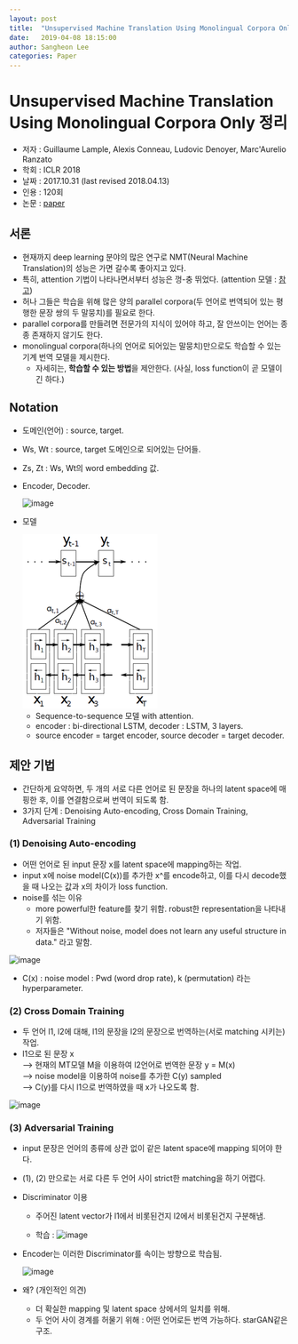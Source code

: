 ```yaml
---
layout: post
title:  "Unsupervised Machine Translation Using Monolingual Corpora Only 정리"
date:   2019-04-08 18:15:00
author: Sangheon Lee
categories: Paper
---
```


# Unsupervised Machine Translation Using Monolingual Corpora Only 정리
- 저자 : Guillaume Lample, Alexis Conneau, Ludovic Denoyer, Marc'Aurelio Ranzato
- 학회 : ICLR 2018
- 날짜 : 2017.10.31 (last revised 2018.04.13)
- 인용 : 120회
- 논문 : [paper](https://arxiv.org/pdf/1711.00043.pdf)

## 서론
- 현재까지 deep learning 분야의 많은 연구로 NMT(Neural Machine Translation)의 성능은 가면 갈수록 좋아지고 있다.
- 특히, attention 기법이 나타나면서부터 성능은 껑-충 뛰었다. (attention 모델 : [참고](https://github.com/pod3275/Paper-Review/blob/master/Seminar/%5B3%5D%20A%20Convolutional%20Attention%20Network%20for%20Extreme%20Summarization%20of%20Source%20Code/%5B3%5D%20Review.md))
- 허나 그들은 학습을 위해 많은 양의 parallel corpora(두 언어로 번역되어 있는 평행한 문장 쌍의 두 말뭉치)를 필요로 한다.
- parallel corpora를 만들려면 전문가의 지식이 있어야 하고, 잘 안쓰이는 언어는 종종 존재하지 않기도 한다.
- monolingual corpora(하나의 언어로 되어있는 말뭉치)만으로도 학습할 수 있는 기계 번역 모델을 제시한다.
  - 자세히는, **학습할 수 있는 방법**을 제안한다. (사실, loss function이 곧 모델이긴 하다.)

## Notation
- 도메인(언어) : source, target.
- Ws, Wt : source, target 도메인으로 되어있는 단어들.
- Zs, Zt : Ws, Wt의 word embedding 값.
- Encoder, Decoder.

  ![image](https://user-images.githubusercontent.com/26705935/42151545-52be727e-7e18-11e8-86a0-e2b0efea1248.png)

- 모델

  <img src="/assets/unsup1.png" title="seq-to-seq">

  - Sequence-to-sequence 모델 with attention.
  - encoder : bi-directional LSTM, decoder : LSTM, 3 layers.
  - source encoder = target encoder, source decoder = target decoder.

## 제안 기법
- 간단하게 요약하면, 두 개의 서로 다른 언어로 된 문장을 하나의 latent space에 매핑한 후, 이를 연결함으로써 번역이 되도록 함.
- 3가지 단계 : Denoising Auto-encoding, Cross Domain Training, Adversarial Training

### (1) Denoising Auto-encoding
- 어떤 언어로 된 input 문장 x를 latent space에 mapping하는 작업.
- input x에 noise model(C(x))를 추가한 x^를 encode하고, 이를 다시 decode했을 때 나오는 값과 x의 차이가 loss function.
- noise를 섞는 이유
  - more powerful한 feature를 찾기 위함. robust한 representation을 나타내기 위함.
  - 저자들은 "Without noise, model does not learn any useful structure in data." 라고 말함.

![image](https://user-images.githubusercontent.com/26705935/42151866-55554174-7e19-11e8-8ac4-27a18e681d43.png)

- C(x) : noise model : Pwd (word drop rate), k (permutation) 라는 hyperparameter.

### (2) Cross Domain Training
- 두 언어 l1, l2에 대해, l1의 문장을 l2의 문장으로 번역하는(서로 matching 시키는) 작업.
- l1으로 된 문장 x   
  --> 현재의 MT모델 M을 이용하여 l2언어로 번역한 문장 y = M(x)   
  --> noise model을 이용하여 noise를 추가한 C(y) sampled   
  --> C(y)를 다시 l1으로 번역하였을 때 x가 나오도록 함.

![image](https://user-images.githubusercontent.com/26705935/42152296-a4d995dc-7e1a-11e8-9529-0042148b4fb3.png)

### (3) Adversarial Training
- input 문장은 언어의 종류에 상관 없이 같은 latent space에 mapping 되어야 한다.
- (1), (2) 만으로는 서로 다른 두 언어 사이 strict한 matching을 하기 어렵다.
- Discriminator 이용
  - 주어진 latent vector가 l1에서 비롯된건지 l2에서 비롯된건지 구분해냄.

  - 학습 : ![image](https://user-images.githubusercontent.com/26705935/42152453-18d76950-7e1b-11e8-90b6-4806dc9e3a7a.png)

- Encoder는 이러한 Discriminator를 속이는 방향으로 학습됨.

  ![image](https://user-images.githubusercontent.com/26705935/42152486-345532ac-7e1b-11e8-89e6-6d3cce55cae7.png)

- 왜? (개인적인 의견)
  - 더 확실한 mapping 및 latent space 상에서의 일치를 위해.
  - 두 언어 사이 경계를 허물기 위해 : 어떤 언어로든 번역 가능하다. starGAN같은 구조.
